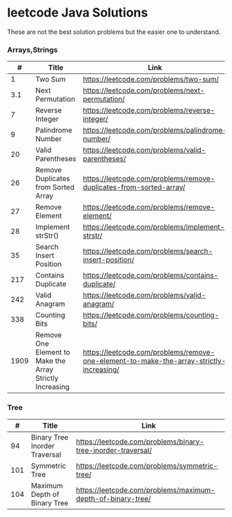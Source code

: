# leetcode Java Solutions

These are not the best solution problems but the easier one to understand.

### Arrays,Strings

| #    | Title | Link |
|------| ----- | ---- |
| 1    |Two Sum|https://leetcode.com/problems/two-sum/|
| 3.1  |Next Permutation|https://leetcode.com/problems/next-permutation/|
| 7    |Reverse Integer|https://leetcode.com/problems/reverse-integer/|
| 9    |Palindrome Number|https://leetcode.com/problems/palindrome-number/|
| 20   |Valid Parentheses|https://leetcode.com/problems/valid-parentheses/|
| 26   |Remove Duplicates from Sorted Array|https://leetcode.com/problems/remove-duplicates-from-sorted-array/|
| 27   |Remove Element|https://leetcode.com/problems/remove-element/|
| 28   |Implement strStr()|https://leetcode.com/problems/implement-strstr/|
| 35   |Search Insert Position|https://leetcode.com/problems/search-insert-position/|
| 217  |Contains Duplicate|https://leetcode.com/problems/contains-duplicate/|
| 242 |Valid Anagram|https://leetcode.com/problems/valid-anagram/|
| 338  |Counting Bits|https://leetcode.com/problems/counting-bits/|
| 1909 |Remove One Element to Make the Array Strictly Increasing|https://leetcode.com/problems/remove-one-element-to-make-the-array-strictly-increasing/|

### Tree
| #    | Title | Link |
|------| ----- | ---- |
| 94   |Binary Tree Inorder Traversal|https://leetcode.com/problems/binary-tree-inorder-traversal/|
| 101  |Symmetric Tree|https://leetcode.com/problems/symmetric-tree/|
| 104  |Maximum Depth of Binary Tree|https://leetcode.com/problems/maximum-depth-of-binary-tree/|
